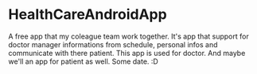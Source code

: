# HealthCareAndroidApp
A free app that my coleague team work together. It's app that support for doctor manager informations from schedule, personal infos and communicate with there patient.
This app is used for doctor. And maybe we'll an app for patient as well. Some date. :D
